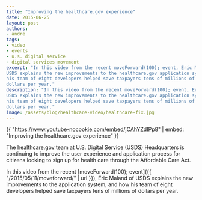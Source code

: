 ```yaml
---
title: "Improving the healthcare.gov experience"
date: 2015-06-25
layout: post
authors:
- andre
tags:
- video
- events
- u.s. digital service
- digital services movement
excerpt: "In this video from the recent moveForward(100); event, Eric Maland of
USDS explains the new improvements to the healthcare.gov application system, and how
his team of eight developers helped save taxpayers tens of millions of
dollars per year."
description: "In this video from the recent moveForward(100); event, Eric Maland of
USDS explains the new improvements to the healthcare.gov application system, and how
his team of eight developers helped save taxpayers tens of millions of
dollars per year."
image: /assets/blog/healthcare-video/healthcare-fix.jpg
---
```

{{ "https://www.youtube-nocookie.com/embed/jCAhYZdIPp8" | embed: "Improving the healthcare.gov experience" }}

The
[healthcare.gov](https://healthcare.gov)
team at U.S. Digital Service (USDS) Headquarters is continuing to
improve the user experience and application process for citizens looking
to sign up for health care through the Affordable Care Act.

In this video from the recent [moveForward(100);
event]({{ "/2015/05/11/moveforward/" | url }}), Eric Maland of
USDS explains the new improvements to the application system, and how
his team of eight developers helped save taxpayers tens of millions of
dollars per year.
